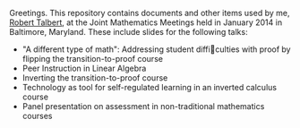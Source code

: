 Greetings. This repository contains documents and other items used by me, [Robert Talbert](http://proftalbert.com), at the Joint Mathematics Meetings held in January 2014 in Baltimore, Maryland. These include slides for the following talks: 

- "A different type of math": Addressing student difficulties with proof by flipping the transition-to-proof course
- Peer Instruction in Linear Algebra
- Inverting the transition-to-proof course
- Technology as tool for self-regulated learning in an inverted calculus course
- Panel presentation on assessment in non-traditional mathematics courses

